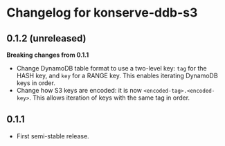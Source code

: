 # Changelog for konserve-ddb-s3

## 0.1.2 (unreleased)

**Breaking changes from 0.1.1**

* Change DynamoDB table format to use a two-level key:
  `tag` for the HASH key, and `key` for a RANGE key. This
  enables iterating DynamoDB keys in order.
* Change how S3 keys are encoded: it is now
  `<encoded-tag>.<encoded-key>`. This allows iteration of
  keys with the same tag in order.

## 0.1.1

* First semi-stable release.